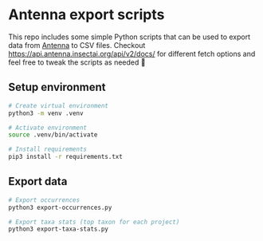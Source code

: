 # Antenna export scripts

This repo includes some simple Python scripts that can be used to export data from [Antenna](https://antenna.insectai.org) to CSV files. Checkout https://api.antenna.insectai.org/api/v2/docs/ for different fetch options and feel free to tweak the scripts as needed 🦋

## Setup environment

```bash
# Create virtual environment
python3 -m venv .venv

# Activate environment
source .venv/bin/activate

# Install requirements
pip3 install -r requirements.txt
```

## Export data

```bash
# Export occurrences
python3 export-occurrences.py

# Export taxa stats (top taxon for each project)
python3 export-taxa-stats.py
```

